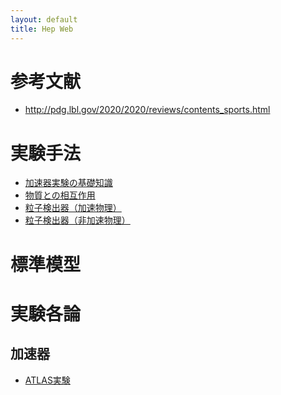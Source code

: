 ```yaml
---
layout: default
title: Hep Web
---
```

<script type="text/x-mathjax-config">
  MathJax.Hub.Config({
    tex2jax: {
      inlineMath: [['$','$'], ['\\(','\\)']],
      processEscapes: true
    },
    CommonHTML: { matchFontHeight: false },
    displayAlign: "left",
    displayIndent: "2em",
    TeX: {
      equationNumbers: { autoNumber: "AMS" },
    }
  });
</script>
<script async src="https://cdnjs.cloudflare.com/ajax/libs/mathjax/2.7.6/MathJax.js?config=TeX-AMS_CHTML"></script>

# 参考文献
* http://pdg.lbl.gov/2020/2020/reviews/contents_sports.html

# 実験手法
* [加速器実験の基礎知識](experiment/accelerator_physics_of_colliders.md)
* [物質との相互作用](experiment/passage_of_particles_through_matters.md)
* [粒子検出器（加速物理）](experiment/particle_detectors_at_accelerators.md)
* [粒子検出器（非加速物理）](experiment/particle_detectors_for_non_accelerator_physics.md)

# 標準模型

# 実験各論
## 加速器
* [ATLAS実験](experiment/atlas.md)

